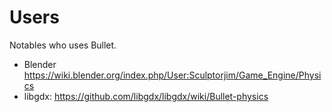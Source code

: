 # Users

Notables who uses Bullet.

- Blender <https://wiki.blender.org/index.php/User:Sculptorjim/Game_Engine/Physics>
- libgdx: <https://github.com/libgdx/libgdx/wiki/Bullet-physics>
